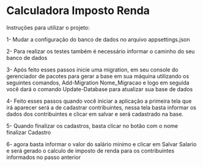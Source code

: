 # Calculadora Imposto Renda

Instruções para utilizar o projeto:

1- Mudar a configuração do banco de dados no arquivo appsettings.json

2- Para realizar os testes também é necessário informar o caminho do seu banco de dados


3- Após feito esses passos inicie uma migration, em seu console do gerenciador de pacotes para gerar a base em sua máquina 
utilizando os seguintes comandos, Add-Migration Nome_Migracao e logo em seguida você dará o comando Update-Database para atualizar sua base de dados

4- Feito esses passos quando você iniciar a aplicação a primeira tela que irá aparecer será a de cadastrar contribuintes, nessa tela basta informar os dados dos contribuintes e clicar em salvar e será cadastrado na base.

5- Quando finalizar os cadastros, basta clicar no botão com o nome finalizar Cadastro 

6- agora basta informar o valor do salário minimo e clicar em Salvar Salario e será gerado o calculo de imposto de renda para os contribuintes informados no passo anterior  
